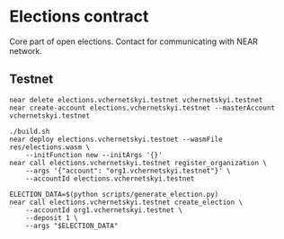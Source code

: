 # Elections contract

Core part of open elections. Contact for communicating with NEAR network.

## Testnet

```shell
near delete elections.vchernetskyi.testnet vchernetskyi.testnet
near create-account elections.vchernetskyi.testnet --masterAccount vchernetskyi.testnet

./build.sh
near deploy elections.vchernetskyi.testnet --wasmFile res/elections.wasm \
    --initFunction new --initArgs '{}'
near call elections.vchernetskyi.testnet register_organization \
    --args '{"account": "org1.vchernetskyi.testnet"}' \
    --accountId elections.vchernetskyi.testnet

ELECTION_DATA=$(python scripts/generate_election.py)
near call elections.vchernetskyi.testnet create_election \
    --accountId org1.vchernetskyi.testnet \
    --deposit 1 \
    --args "$ELECTION_DATA"
```

